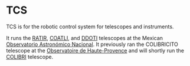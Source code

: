 # TCS

TCS is for the robotic control system for telescopes and instruments.

It runs the
[RATIR]([http://ratir.astroscu.unam.mx/),
[COATLI](http://coatli.astroscu.unam.mx/), and
[DDOTI](http://ddoti.astroscu.unam.mx) telescopes at the Mexican [Observatorio
Astronómico Nacional](http://www.astrossp.unam.mx/). It previously ran the
COLIBRICITO telescope at the [Observatoire de
Haute-Provence](http://www.obs-hp.fr/) and will shortly run the
[COLIBRI](https://www.colibri-obs.org) telescope.

